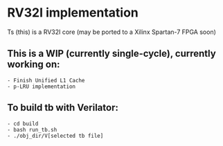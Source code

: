 # RV32I implementation

Ts (this) is a RV32I core (may be ported to a Xilinx Spartan-7 FPGA soon) <br />

## This is a WIP (currently single-cycle), currently working on:
    - Finish Unified L1 Cache
    - p-LRU implementation

## To build tb with Verilator:
    - cd build
    - bash run_tb.sh
    - ./obj_dir/V[selected tb file]